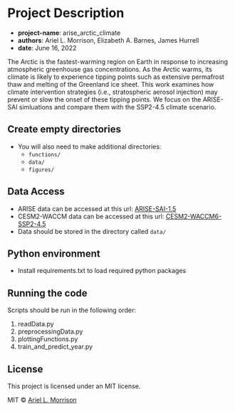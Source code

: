 # Project Description
* __project-name__: arise_arctic_climate
* __authors__: Ariel L. Morrison, Elizabeth A. Barnes, James Hurrell
* __date__: June 16, 2022

The Arctic is the fastest-warming region on Earth in response to increasing atmospheric greenhouse gas concentrations. As the Arctic warms, its climate is likely to experience tipping points such as extensive permafrost thaw and melting of the Greenland ice sheet. This work examines how climate intervention strategies (i.e., stratospheric aerosol injection) may prevent or slow the onset of these tipping points. We focus on the ARISE-SAI simluations and compare them with the SSP2-4.5 climate scenario.

## Create empty directories
* You will also need to make additional directories:
    * ```functions/```
    * ```data/```
    * ```figures/```    

## Data Access
* ARISE data can be accessed at this url: [ARISE-SAI-1.5](https://www.earthsystemgrid.org/dataset/ucar.cgd.ccsm4.ARISE-SAI-1.5.html)
* CESM2-WACCM data can be accessed at this url: [CESM2-WACCM6-SSP2-4.5](https://www.earthsystemgrid.org/dataset/ucar.cgd.cesm2.waccm6.ssp245.html)
* Data should be stored in the directory called ```data/```

## Python environment
* Install requirements.txt to load required python packages 

## Running the code
Scripts should be run in the following order:
1. readData.py
2. preprocessingData.py
3. plottingFunctions.py
4. train_and_predict_year.py

## License
This project is licensed under an MIT license.

MIT © [Ariel L. Morrison](https://github.com/ariel-morrison)
